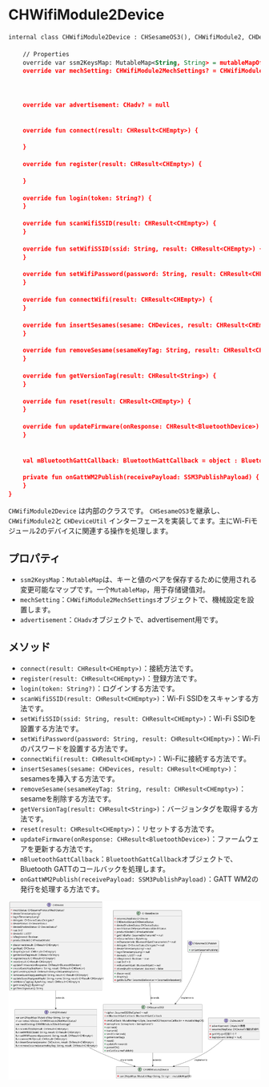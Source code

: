 

# CHWifiModule2Device
```svg
internal class CHWifiModule2Device : CHSesameOS3(), CHWifiModule2, CHDeviceUtil {

    // Properties
    override var ssm2KeysMap: MutableMap<String, String> = mutableMapOf()
    override var mechSetting: CHWifiModule2MechSettings? = CHWifiModule2MechSettings(null, null)
      


    override var advertisement: CHadv? = null
      

    override fun connect(result: CHResult<CHEmpty>) {
      
    }

    override fun register(result: CHResult<CHEmpty>) {
       
    }

    override fun login(token: String?) {
    }

    override fun scanWifiSSID(result: CHResult<CHEmpty>) {
    }

    override fun setWifiSSID(ssid: String, result: CHResult<CHEmpty>) {
    }

    override fun setWifiPassword(password: String, result: CHResult<CHEmpty>) {
    }

    override fun connectWifi(result: CHResult<CHEmpty>) {
    }

    override fun insertSesames(sesame: CHDevices, result: CHResult<CHEmpty>) {
    }

    override fun removeSesame(sesameKeyTag: String, result: CHResult<CHEmpty>) {
    }

    override fun getVersionTag(result: CHResult<String>) {
    }

    override fun reset(result: CHResult<CHEmpty>) {
    }

    override fun updateFirmware(onResponse: CHResult<BluetoothDevice>) {
    }

  
    val mBluetoothGattCallback: BluetoothGattCallback = object : BluetoothGattCallback()
  
    private fun onGattWM2Publish(receivePayload: SSM3PublishPayload) {
    }
}

```
`CHWifiModule2Device` は内部のクラスです。 `CHSesameOS3`を継承し、`CHWifiModule2`と `CHDeviceUtil` インターフェースを実装してます。主にWi-Fiモジュール2のデバイスに関連する操作を処理します。

## プロパティ

- `ssm2KeysMap`：`MutableMap`は、キーと値のペアを保存するために使用される変更可能なマップです。一个`MutableMap`，用于存储键值对。
- `mechSetting`：`CHWifiModule2MechSettings`オブジェクトで、機械設定を設置します。
- `advertisement`：`CHadv`オブジェクトで、advertisement用です。

## メソッド

- `connect(result: CHResult<CHEmpty>)`：接続方法です。
- `register(result: CHResult<CHEmpty>)`：登録方法です。
- `login(token: String?)`：ログインする方法です。
- `scanWifiSSID(result: CHResult<CHEmpty>)`：Wi-Fi SSIDをスキャンする方法です。
- `setWifiSSID(ssid: String, result: CHResult<CHEmpty>)`：Wi-Fi SSIDを設置する方法です。
- `setWifiPassword(password: String, result: CHResult<CHEmpty>)`：Wi-Fiのパスワードを設置する方法です。
- `connectWifi(result: CHResult<CHEmpty>)`：Wi-Fiに接続する方法です。
- `insertSesames(sesame: CHDevices, result: CHResult<CHEmpty>)`：sesamesを挿入する方法です。
- `removeSesame(sesameKeyTag: String, result: CHResult<CHEmpty>)`：sesameを削除する方法です。
- `getVersionTag(result: CHResult<String>)`：バージョンタグを取得する方法です。
- `reset(result: CHResult<CHEmpty>)`：リセットする方法です。
- `updateFirmware(onResponse: CHResult<BluetoothDevice>)`：ファームウェアを更新する方法です。
- `mBluetoothGattCallback`：`BluetoothGattCallback`オブジェクトで、Bluetooth GATTのコールバックを処理します。
- `onGattWM2Publish(receivePayload: SSM3PublishPayload)`：GATT WM2の発行を処理する方法です。


![CHWifiModule2Device](CHWifiModule2Device.svg)


